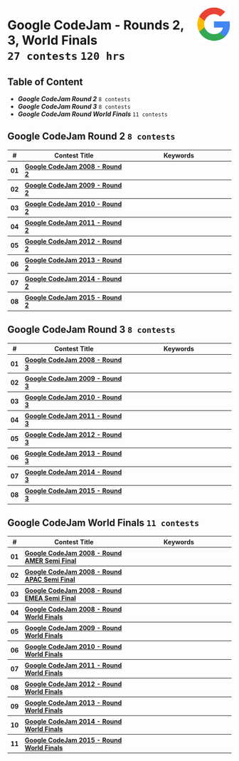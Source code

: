 <picture><img align="right" width="80" src="/logos/googlecompetitions.png"></img></picture>

# Google CodeJam - Rounds 2, 3, World Finals <br> `27 contests` `120 hrs`

## Table of Content

- ***Google CodeJam Round 2***            `8 contests`
- ***Google CodeJam Round 3***            `8 contests`
- ***Google CodeJam Round World Finals*** `11 contests`

## Google CodeJam Round 2 `8 contests`

<table>
    <head>
        <tr>
<th align="center">#</th>
<th align="center" width="600px">Contest Title</th>
<th align="center" width="600px">Keywords</th>
        </tr>
    </head>
    <tbody>
        <tr>
<th align="center">01</th>
<th align="left"><a href="/level-4/googlecompetitions/codejam-1/problems/2008/round-2">Google CodeJam 2008 - Round 2</a></th>
<th align="left"></th>
        </tr>
        <tr>
<th align="center">02</th>
<th align="left"><a href="/level-4/googlecompetitions/codejam-1/problems/2009/round-2">Google CodeJam 2009 - Round 2</a></th>
<th align="left"></th>
        </tr>
        <tr>
<th align="center">03</th>
<th align="left"><a href="/level-4/googlecompetitions/codejam-1/problems/2010/round-2">Google CodeJam 2010 - Round 2</a></th>
<th align="left"></th>
        </tr>
        <tr>
<th align="center">04</th>
<th align="left"><a href="/level-4/googlecompetitions/codejam-1/problems/2011/round-2">Google CodeJam 2011 - Round 2</a></th>
<th align="left"></th>
        </tr>
        <tr>
<th align="center">05</th>
<th align="left"><a href="/level-4/googlecompetitions/codejam-1/problems/2012/round-2">Google CodeJam 2012 - Round 2</a></th>
<th align="left"></th>
        </tr>
        <tr>
<th align="center">06</th>
<th align="left"><a href="/level-4/googlecompetitions/codejam-1/problems/2013/round-2">Google CodeJam 2013 - Round 2</a></th>
<th align="left"></th>
        </tr>
        <tr>
<th align="center">07</th>
<th align="left"><a href="/level-4/googlecompetitions/codejam-1/problems/2014/round-2">Google CodeJam 2014 - Round 2</a></th>
<th align="left"></th>
        </tr>
        <tr>
<th align="center">08</th>
<th align="left"><a href="/level-4/googlecompetitions/codejam-1/problems/2015/round-2">Google CodeJam 2015 - Round 2</a></th>
<th align="left"></th>
        </tr>
    </tbody>
</table>

## Google CodeJam Round 3 `8 contests`

<table>
    <head>
        <tr>
<th align="center">#</th>
<th align="center" width="600px">Contest Title</th>
<th align="center" width="600px">Keywords</th>
        </tr>
    </head>
    <tbody>
        <tr>
<th align="center">01</th>
<th align="left"><a href="/level-4/googlecompetitions/codejam-1/problems/2008/round-3">Google CodeJam 2008 - Round 3</a></th>
<th align="left"></th>
        </tr>
        <tr>
<th align="center">02</th>
<th align="left"><a href="/level-4/googlecompetitions/codejam-1/problems/2009/round-3">Google CodeJam 2009 - Round 3</a></th>
<th align="left"></th>
        </tr>
        <tr>
<th align="center">03</th>
<th align="left"><a href="/level-4/googlecompetitions/codejam-1/problems/2010/round-3">Google CodeJam 2010 - Round 3</a></th>
<th align="left"></th>
        </tr>
        <tr>
<th align="center">04</th>
<th align="left"><a href="/level-4/googlecompetitions/codejam-1/problems/2011/round-3">Google CodeJam 2011 - Round 3</a></th>
<th align="left"></th>
        </tr>
        <tr>
<th align="center">05</th>
<th align="left"><a href="/level-4/googlecompetitions/codejam-1/problems/2012/round-3">Google CodeJam 2012 - Round 3</a></th>
<th align="left"></th>
        </tr>
        <tr>
<th align="center">06</th>
<th align="left"><a href="/level-4/googlecompetitions/codejam-1/problems/2013/round-3">Google CodeJam 2013 - Round 3</a></th>
<th align="left"></th>
        </tr>
        <tr>
<th align="center">07</th>
<th align="left"><a href="/level-4/googlecompetitions/codejam-1/problems/2014/round-3">Google CodeJam 2014 - Round 3</a></th>
<th align="left"></th>
        </tr>
        <tr>
<th align="center">08</th>
<th align="left"><a href="/level-4/googlecompetitions/codejam-1/problems/2015/round-3">Google CodeJam 2015 - Round 3</a></th>
<th align="left"></th>
        </tr>
    </tbody>
</table>

## Google CodeJam World Finals `11 contests`

<table>
    <head>
        <tr>
<th align="center">#</th>
<th align="center" width="600px">Contest Title</th>
<th align="center" width="600px">Keywords</th>
        </tr>
    </head>
    <tbody>
        <tr>
<th align="center">01</th>
<th align="left"><a href="/level-4/googlecompetitions/codejam-1/problems/2008/amer-semifinal">Google CodeJam 2008 - Round AMER Semi Final</a></th>
<th align="left"></th>
        </tr>
        <tr>
<th align="center">02</th>
<th align="left"><a href="/level-4/googlecompetitions/codejam-1/problems/2008/apac-semifinal">Google CodeJam 2008 - Round APAC Semi Final</a></th>
<th align="left"></th>
        </tr>
        <tr>
<th align="center">03</th>
<th align="left"><a href="/level-4/googlecompetitions/codejam-1/problems/2008/emea-semifinal">Google CodeJam 2008 - Round EMEA Semi Final</a></th>
<th align="left"></th>
        </tr>
        <tr>
<th align="center">04</th>
<th align="left"><a href="/level-4/googlecompetitions/codejam-1/problems/2008/world-finals">Google CodeJam 2008 - Round World Finals</a></th>
<th align="left"></th>
        </tr>
        <tr>
<th align="center">05</th>
<th align="left"><a href="/level-4/googlecompetitions/codejam-1/problems/2009/world-finals">Google CodeJam 2009 - Round World Finals</a></th>
<th align="left"></th>
        </tr>
        <tr>
<th align="center">06</th>
<th align="left"><a href="/level-4/googlecompetitions/codejam-1/problems/2010/world-finals">Google CodeJam 2010 - Round World Finals</a></th>
<th align="left"></th>
        </tr>
        <tr>
<th align="center">07</th>
<th align="left"><a href="/level-4/googlecompetitions/codejam-1/problems/2011/world-finals">Google CodeJam 2011 - Round World Finals</a></th>
<th align="left"></th>
        </tr>
        <tr>
<th align="center">08</th>
<th align="left"><a href="/level-4/googlecompetitions/codejam-1/problems/2012/world-finals">Google CodeJam 2012 - Round World Finals</a></th>
<th align="left"></th>
        </tr>
        <tr>
<th align="center">09</th>
<th align="left"><a href="/level-4/googlecompetitions/codejam-1/problems/2013/world-finals">Google CodeJam 2013 - Round World Finals</a></th>
<th align="left"></th>
        </tr>
        <tr>
<th align="center">10</th>
<th align="left"><a href="/level-4/googlecompetitions/codejam-1/problems/2014/world-finals">Google CodeJam 2014 - Round World Finals</a></th>
<th align="left"></th>
        </tr>
        <tr>
<th align="center">11</th>
<th align="left"><a href="/level-4/googlecompetitions/codejam-1/problems/2015/world-finals">Google CodeJam 2015 - Round World Finals</a></th>
<th align="left"></th>
        </tr>
    </tbody>
</table>
